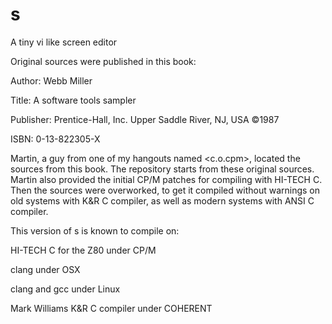 # s
A tiny vi like screen editor

Original sources were published in this book:


Author:     Webb Miller

Title:      A software tools sampler

Publisher:  Prentice-Hall, Inc. Upper Saddle River, NJ, USA ©1987

ISBN:       0-13-822305-X


Martin, a guy from one of my hangouts named <c.o.cpm>, located
the sources from this book. The repository starts from these
original sources. Martin also provided the initial CP/M patches
for compiling with HI-TECH C. Then the sources were overworked,
to get it compiled without warnings on old systems with K&R
C compiler, as well as modern systems with ANSI C compiler.

This version of s is known to compile on:

HI-TECH C for the Z80 under CP/M

clang under OSX

clang and gcc under Linux

Mark Williams K&R C compiler under COHERENT
